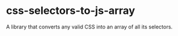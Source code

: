 # css-selectors-to-js-array
A library that converts any valid CSS into an array of all its selectors.
